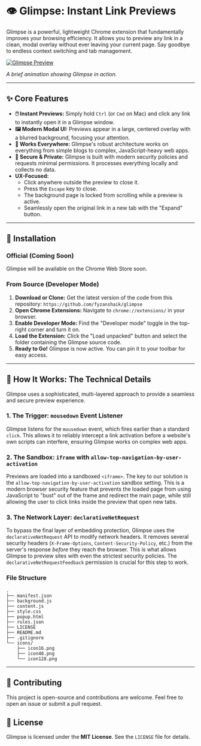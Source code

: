 # 👁️ Glimpse: Instant Link Previews

Glimpse is a powerful, lightweight Chrome extension that fundamentally improves your browsing efficiency. It allows you to preview any link in a clean, modal overlay without ever leaving your current page. Say goodbye to endless context switching and tab management.

[![Glimpse Preview](https://media0.giphy.com/media/v1.Y2lkPTc5MGI3NjExM3pnanY1aDRienlsOXMxb3RmMHRhdnk3c3FzYmlvZmJ5YWdxOTRzaSZlcD12MV9pbnRlcm5hbF9naWZfYnlfaWQmY3Q9Zw/CVaJcEMA3mFZ5eMWxF/giphy.gif)](https://github.com/fyzanshaik/glimpse)

*A brief animation showing Glimpse in action.*

---

## ✨ Core Features

*   **🖱️ Instant Previews:** Simply hold `Ctrl` (or `Cmd` on Mac) and click any link to instantly open it in a Glimpse window.
*   **🖼️ Modern Modal UI:** Previews appear in a large, centered overlay with a blurred background, focusing your attention.
*   **🚀 Works Everywhere:** Glimpse's robust architecture works on everything from simple blogs to complex, JavaScript-heavy web apps.
*   **🔐 Secure & Private:** Glimpse is built with modern security policies and requests minimal permissions. It processes everything locally and collects no data.
*   **UX-Focused:**
    *   Click anywhere outside the preview to close it.
    *   Press the `Escape` key to close.
    *   The background page is locked from scrolling while a preview is active.
    *   Seamlessly open the original link in a new tab with the "Expand" button.

---

## 🚀 Installation

### Official (Coming Soon)

Glimpse will be available on the Chrome Web Store soon.

### From Source (Developer Mode)

1.  **Download or Clone:** Get the latest version of the code from this repository: `https://github.com/fyzanshaik/glimpse`
2.  **Open Chrome Extensions:** Navigate to `chrome://extensions/` in your browser.
3.  **Enable Developer Mode:** Find the "Developer mode" toggle in the top-right corner and turn it on.
4.  **Load the Extension:** Click the "Load unpacked" button and select the folder containing the Glimpse source code.
5.  **Ready to Go!** Glimpse is now active. You can pin it to your toolbar for easy access.

---

## 🔧 How It Works: The Technical Details

Glimpse uses a sophisticated, multi-layered approach to provide a seamless and secure preview experience.

### 1. The Trigger: `mousedown` Event Listener

Glimpse listens for the `mousedown` event, which fires earlier than a standard `click`. This allows it to reliably intercept a link activation before a website's own scripts can interfere, ensuring Glimpse works on complex web apps.

### 2. The Sandbox: `iframe` with `allow-top-navigation-by-user-activation`

Previews are loaded into a sandboxed `<iframe>`. The key to our solution is the `allow-top-navigation-by-user-activation` sandbox setting. This is a modern browser security feature that prevents the loaded page from using JavaScript to "bust" out of the frame and redirect the main page, while still allowing the user to click links inside the preview that open new tabs.

### 3. The Network Layer: `declarativeNetRequest`

To bypass the final layer of embedding protection, Glimpse uses the `declarativeNetRequest` API to modify network headers. It removes several security headers (`X-Frame-Options`, `Content-Security-Policy`, etc.) from the server's response *before* they reach the browser. This is what allows Glimpse to preview sites with even the strictest security policies. The `declarativeNetRequestFeedback` permission is crucial for this step to work.

### File Structure

```
.
├── manifest.json
├── background.js
├── content.js
├── style.css
├── popup.html
├── rules.json
├── LICENSE
├── README.md
├── .gitignore
└── icons/
    ├── icon16.png
    ├── icon48.png
    └── icon128.png
```

---

## 🤝 Contributing

This project is open-source and contributions are welcome. Feel free to open an issue or submit a pull request.

## 📄 License

Glimpse is licensed under the **MIT License**. See the `LICENSE` file for details. 